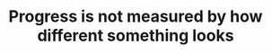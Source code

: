 ---
layout: quote

title: Progress is not measured by how different something looks

quote: "Progress isn&#8217;t measured by how different something looks. It&#8217;s measured by how useful something has become."
source: "http://signalvnoise.com/posts/3740-reading-the-difference"
cite: "Claire Lew"

categories:
- quotes
---